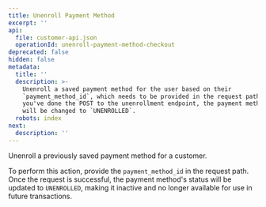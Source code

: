 ```yaml
---
title: Unenroll Payment Method
excerpt: ''
api:
  file: customer-api.json
  operationId: unenroll-payment-method-checkout
deprecated: false
hidden: false
metadata:
  title: ''
  description: >-
    Unenroll a saved payment method for the user based on their
    `payment_method_id`, which needs to be provided in the request path. Once
    you've done the POST to the unenrollment endpoint, the payment method status
    will be changed to `UNENROLLED`.
  robots: index
next:
  description: ''
---
```

Unenroll a previously saved payment method for a customer.

To perform this action, provide the `payment_method_id` in the request path. Once the request is successful, the payment method's status will be updated to `UNENROLLED`, making it inactive and no longer available for use in future transactions.
